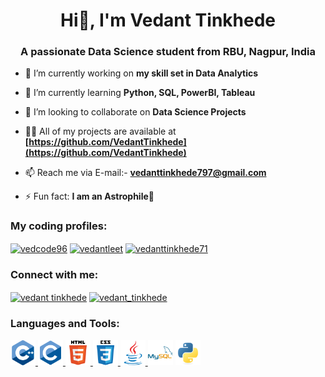 <h1 align="center">Hi👋, I'm Vedant Tinkhede</h1>
<h3 align="center">A passionate Data Science student from RBU, Nagpur, India</h3>

- 🔭 I’m currently working on **my skill set in Data Analytics**

- 🌱 I’m currently learning **Python, SQL, PowerBI, Tableau**

- 👯 I’m looking to collaborate on **Data Science Projects**

- 👨‍💻 All of my projects are available at **[https://github.com/VedantTinkhede](https://github.com/VedantTinkhede)**

- 📫 Reach me via E-mail:- **vedanttinkhede797@gmail.com**

- ⚡ Fun fact: **I am an Astrophile🔭**
  
<h3 align="left">My coding profiles:</h3>
<p align="left">
<a href="https://www.codechef.com/users/vedcode96" target="blank"><span title = 'CodeChef'><img align="center" src="https://cdn.jsdelivr.net/npm/simple-icons@3.1.0/icons/codechef.svg" alt="vedcode96" height="30" width="40" /></span></a>
<a href="https://www.leetcode.com/vedantleet" target="blank"><span title = 'LeetCode'><img align="center" src="https://raw.githubusercontent.com/rahuldkjain/github-profile-readme-generator/master/src/images/icons/Social/leet-code.svg" alt="vedantleet" height="30" width="40" /></span></a>
<a href="https://www.hackerrank.com/vedanttinkhede71" target="blank"><span title = 'HackerRank'><img align="center" src="https://raw.githubusercontent.com/rahuldkjain/github-profile-readme-generator/master/src/images/icons/Social/hackerrank.svg" alt="vedanttinkhede71" height="30" width="40" /></span></a>
</p>

<h3 align="left">Connect with me:</h3>
<p align="left">
<a href="https://linkedin.com/in/vedant-tinkhede-a50a1228a/" target="blank"><span title = 'LinkedIn'><img align="center" src="https://raw.githubusercontent.com/rahuldkjain/github-profile-readme-generator/master/src/images/icons/Social/linked-in-alt.svg" alt="vedant tinkhede" height="30" width="40" /></span></a>
<a href="https://twitter.com/vedant_tinkhede" target="blank"><span title = 'Twitter'><img align="center" src="https://raw.githubusercontent.com/rahuldkjain/github-profile-readme-generator/master/src/images/icons/Social/twitter.svg" alt="vedant_tinkhede" height="30" width="40" /></span></a>
</p>

<h3 align="left">Languages and Tools:</h3>
<p align="left"> 
<a href="https://www.w3schools.com/cpp/" target="_blank" rel="noreferrer"> <img src="https://raw.githubusercontent.com/devicons/devicon/master/icons/cplusplus/cplusplus-original.svg" alt="cplusplus" width="40" height="40"/> </a> 
<a href="https://www.w3schools.com/c/index.php" target="_blank" rel="noreferrer"> <img src="https://raw.githubusercontent.com/devicons/devicon/master/icons/c/c-original.svg" alt="c" width="40" height="40"/> </a> 
<a href="https://www.w3schools.com/html/default.asp" target="_blank" rel="noreferrer"> <img src="https://raw.githubusercontent.com/devicons/devicon/master/icons/html5/html5-original-wordmark.svg" alt="html5" width="40" height="40"/> </a> 
<a href="https://www.w3schools.com/css/" target="_blank" rel="noreferrer"> <img src="https://raw.githubusercontent.com/devicons/devicon/master/icons/css3/css3-original-wordmark.svg" alt="css3" width="40" height="40"/> </a> 
<a href="https://docs.oracle.com/javase/tutorial/tutorialLearningPaths.html" target="_blank" rel="noreferrer"> <img src="https://raw.githubusercontent.com/devicons/devicon/master/icons/java/java-original.svg" alt="java" width="40" height="40"/> </a> 
<a href="https://www.mysql.com/" target="_blank" rel="noreferrer"> <img src="https://raw.githubusercontent.com/devicons/devicon/master/icons/mysql/mysql-original-wordmark.svg" alt="mysql" width="40" height="40"/></a> 
<a href="https://www.python.org" target="_blank" rel="noreferrer"> <img src="https://raw.githubusercontent.com/devicons/devicon/master/icons/python/python-original.svg" alt="python" width="40" height="40"/> </a> </p>

